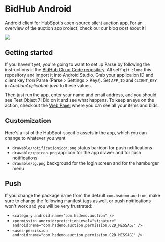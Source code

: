 # BidHub Android
Android client for HubSpot's open-source silent auction app. For an overview of the auction app project, [check out our blog post about it](http://dev.hubspot.com/coming-soon)!

![](http://i.imgur.com/qIud2uSl.png)

## Getting started
If you haven't yet, you're going to want to set up Parse by following the instructions in the [BidHub Cloud Code repository](https://github.com/HubSpot/BidHub-CloudCode). All set? `git clone` this repository and import it into Android Studio. Grab your application ID and client key from Parse (Parse > Settings > Keys). Set `APP_ID` and `CLIENT_KEY` in *AuctionApplication.java* to these values. 

Then just run the app, enter your name and email address, and you should see Test Object 7! Bid on it and see what happens. To keep an eye on the action, check out the [Web Panel](https://github.com/HubSpot/BidHub-WebAdmin) where you can see all your items and bids.

## Customization
Here's a list of the HubSpot-specific assets in the app, which you can change to whatever you want:
* `drawable/notificationicon.png` status bar icon for push notifications
* `drawable/appicon.png` app icon for the app drawer and for push notifications
* `drawable/bg.png` background for the login screen and for the hamburger menu

## Push
If you change the package name from the default `com.hsdemo.auction`, make sure to change the following manifest tags as well, or push notifications won't work and you will be very frustrated:
* `<category android:name="com.hsdemo.auction" />`
* `<permission android:protectionLevel="signature" android:name="com.hsdemo.auction.permission.C2D_MESSAGE" />`
* `<uses-permission android:name="com.hsdemo.auction.permission.C2D_MESSAGE" />`
